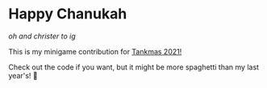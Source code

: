 # Happy Chanukah
*oh and christer to ig*

This is my minigame contribution for [Tankmas 2021!](https://www.newgrounds.com/portal/view/824174)

Check out the code if you want, but it might be more spaghetti than my last year's! 🍝
